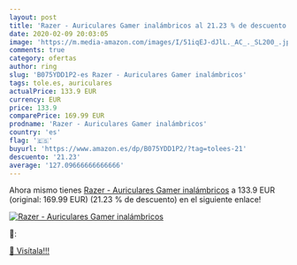 ```yaml
---
layout: post
title: 'Razer - Auriculares Gamer inalámbricos al 21.23 % de descuento'
date: 2020-02-09 20:03:05
image: 'https://m.media-amazon.com/images/I/51iqEJ-dJlL._AC_._SL200_.jpg'
comments: true
category: ofertas
author: ring
slug: 'B075YDD1P2-es Razer - Auriculares Gamer inalámbricos'
tags: tole.es, auriculares
actualPrice: 133.9 EUR
currency: EUR
price: 133.9
comparePrice: 169.99 EUR
prodname: 'Razer - Auriculares Gamer inalámbricos'
country: 'es'
flag: '🇪🇸'
buyurl: 'https://www.amazon.es/dp/B075YDD1P2/?tag=tolees-21'
descuento: '21.23'
average: '127.09666666666666'
---
```


Ahora mismo tienes [Razer - Auriculares Gamer inalámbricos](https://www.amazon.es/dp/B075YDD1P2/?tag=tolees-21) a 133.9 EUR (original: 169.99 EUR) (21.23 %  de descuento) en el siguiente enlace!

[![Razer - Auriculares Gamer inalámbricos](https://m.media-amazon.com/images/I/51iqEJ-dJlL._AC_._SL200_.jpg)](https://www.amazon.es/dp/B075YDD1P2/?tag=tolees-21)

🔎:


[🛒 Visítala!!!](https://www.amazon.es/dp/B075YDD1P2/?tag=tolees-21)
